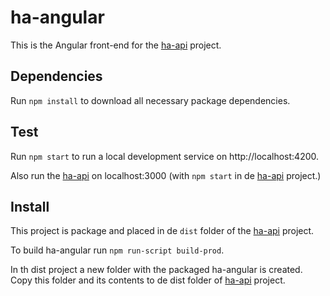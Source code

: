 # ha-angular

This is the Angular front-end for the [ha-api](https://github.com/ronaldbuit/ha-api) project.

## Dependencies

Run ```npm install``` to download all necessary package dependencies.

## Test

Run ```npm start``` to run a local development service on http://localhost:4200.

Also run the [ha-api](https://github.com/ronaldbuit/ha-api) on localhost:3000 (with ```npm start``` in de [ha-api](https://github.com/ronaldbuit/ha-api) project.)

## Install

This project is package and placed in de ```dist``` folder of the [ha-api](https://github.com/ronaldbuit/ha-api) project.

To build ha-angular run ```npm run-script build-prod```.

In th dist project a new folder with the packaged ha-angular is created. Copy this folder and its contents to de dist folder of [ha-api](https://github.com/ronaldbuit/ha-api) project.
